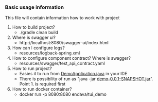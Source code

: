 ### Basic usage information

This file will contain information how to work with project

1. How to build project?
   * ./gradle clean build
2. Where is swagger ui?
   * http://localhost:8080/swagger-ui/index.html
3. How can I configure logs? 
   * resources/logback-spring.xml
4. How to configure component contract? Where is swagger?
   * resources/swagger/test_api_contract.yaml
5. How to run project?
   * Easies it to run from [DemoApplication.java](src%2Fmain%2Fjava%2Fcom%2Fendava%2Fdemo%2FDemoApplication.java) in your IDE
   * There is possibility of run as "java -jar [demo-0.0.1-SNAPSHOT.jar](build%2Flibs%2Fdemo-0.0.1-SNAPSHOT.jar)". Point 1. is required first
6. How to run docker container?
   * docker run -p 8080:8080 endava/tui_demo